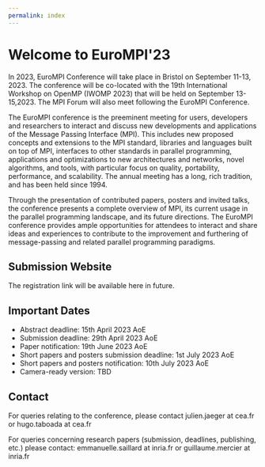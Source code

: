 ```yaml
---
permalink: index
---
```


<!-- ![Banner](/assets/banner_hamburg.jpg){:height="auto" width="100%"} -->

# Welcome to EuroMPI'23 


In 2023, EuroMPI Conference will take place in Bristol on September 11-13, 2023. The conference will be co-located with the 19th International Workshop on OpenMP (IWOMP 2023) that will be held on September 13-15,2023. The MPI Forum will also meet following the EuroMPI Conference. 


The EuroMPI conference is the preeminent meeting for users, developers and researchers to interact and discuss new developments and applications of the Message Passing Interface (MPI). This includes new proposed concepts and extensions to the MPI standard, libraries and languages built on top of MPI, interfaces to other standards in parallel programming, applications and optimizations to new architectures and networks, novel algorithms, and tools, with particular focus on quality, portability, performance, and scalability. The annual meeting has a long, rich tradition, and has been held since 1994.


Through the presentation of contributed papers, posters and invited talks, the conference presents a complete overview of MPI, its current usage in the parallel programming landscape, and its future directions. The EuroMPI conference provides ample opportunities for attendees to interact and share ideas and experiences to contribute to the improvement and furthering of message-passing and related parallel programming paradigms.


## Submission Website

The registration link will be available here in future.

## Important Dates

<!-- - Submission deadline: 21st February 2022 AoE -->
<!-- - Submission deadline: ~~21st February 2022 AoE~~ 28th February 2022 AoE -->
- Abstract deadline: 15th April 2023 AoE
- Submission deadline: 29th April 2023 AoE 
- Paper notification: 19th June 2023 AoE 
- Short papers and posters submission deadline: 1st July 2023 AoE
- Short papers and posters notification: 10th July 2023 AoE
- Camera-ready version: TBD

<!-- [Submission Website](https://easychair.org/conferences/?conf=c3po22) -->


## Contact

For queries relating to the conference, please contact julien.jaeger at cea.fr or hugo.taboada at cea.fr

For queries concerning research papers (submission, deadlines, publishing, etc.) please contact: emmanuelle.saillard at inria.fr or guillaume.mercier at inria.fr

